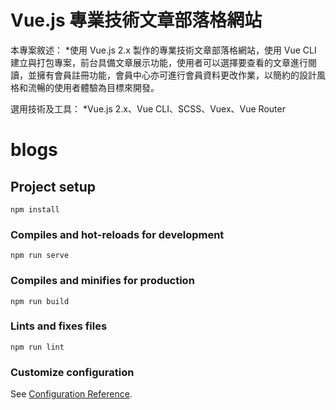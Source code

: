 # Vue.js 專業技術文章部落格網站


本專案敘述：
*使用 Vue.js 2.x 製作的專業技術文章部落格網站，使用 Vue CLI 建立與打包專案，前台具備文章展示功能，使用者可以選擇要查看的文章進行閱讀，並擁有會員註冊功能，會員中心亦可進行會員資料更改作業，以簡約的設計風格和流暢的使用者體驗為目標來開發。

選用技術及工具：
*Vue.js 2.x、Vue CLI、SCSS、Vuex、Vue Router

# blogs

## Project setup
```
npm install
```

### Compiles and hot-reloads for development
```
npm run serve
```

### Compiles and minifies for production
```
npm run build
```

### Lints and fixes files
```
npm run lint
```

### Customize configuration
See [Configuration Reference](https://cli.vuejs.org/config/).
